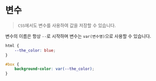 # 변수
> `CSS`에서도 변수를 사용하여 값을 저장할 수 있습니다.

변수의 이름은 항상 `--`로 시작하며 변수는 `var(변수명)`으로 사용할 수 있습니다.

```CSS
html {
    --the_color: blue;
}

#box {
    background-color: var(--the_color);
}
```
